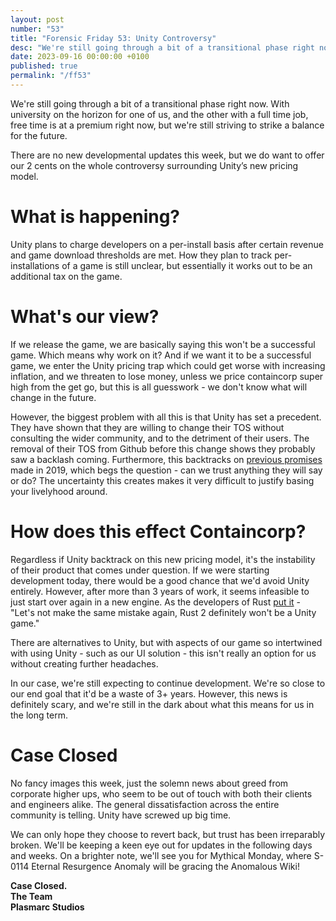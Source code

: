 ```yaml
---
layout: post
number: "53"
title: "Forensic Friday 53: Unity Controversy"
desc: "We're still going through a bit of a transitional phase right now. With university on the horizon for one of us, and the other with a full time job, free time is at a premium right now, but we're still striving to strike a balance for the future."
date: 2023-09-16 00:00:00 +0100
published: true 
permalink: "/ff53"
---
```


We're still going through a bit of a transitional phase right now. With university on the horizon for one of us, and the other with a full time job, free time is at a premium right now, but we're still striving to strike a balance for the future.

There are no new developmental updates this week, but we do want to offer our 2 cents on the whole controversy surrounding Unity’s new pricing model.

# What is happening?
Unity plans to charge developers on a per-install basis after certain revenue and game download thresholds are met. How they plan to track per-installations of a game is still unclear, but essentially it works out to be an additional tax on the game.

# What's our view?

If we release the game, we are basically saying this won't be a successful game. Which means why work on it? And if we want it to be a successful game, we enter the Unity pricing trap which could get worse with increasing inflation, and we threaten to lose money, unless we price containcorp super high from the get go, but this is all guesswork - we don't know what will change in the future. 

However, the biggest problem with all this is that Unity has set a precedent. They have shown that they are willing to change their TOS without consulting the wider community, and to the detriment of their users. The removal of their TOS from Github before this change shows they probably saw a backlash coming. Furthermore, this backtracks on [previous promises](https://blog.unity.com/community/updated-terms-of-service-and-commitment-to-being-an-open-platform) made in 2019, which begs the question - can we trust anything they will say or do? The uncertainty this creates makes it very difficult to justify basing your livelyhood around.

# How does this effect Containcorp?

Regardless if Unity backtrack on this new pricing model, it's the instability of their product that comes under question. If we were starting development today, there would be a good chance that we'd avoid Unity entirely. However, after more than 3 years of work, it seems infeasible to just start over again in a new engine. As the developers of Rust [put it](https://garry.net/posts/unity-can-get-fucked) - "Let's not make the same mistake again, Rust 2 definitely won't be a Unity game."

There are alternatives to Unity, but with aspects of our game so intertwined with using Unity - such as our UI solution - this isn't really an option for us without creating further headaches.

In our case, we're still expecting to continue development. We're so close to our end goal that it'd be a waste of 3+ years. However, this news is definitely scary, and we're still in the dark about what this means for us in the long term.

# Case Closed

No fancy images this week, just the solemn news about greed from corporate higher ups, who seem to be out of touch with both their clients and engineers alike. The general dissatisfaction across the entire community is telling. Unity have screwed up big time. 

We can only hope they choose to revert back, but trust has been irreparably broken. We'll be keeping a keen eye out for updates in the following days and weeks. On a brighter note, we'll see you for Mythical Monday, where S-0114 Eternal Resurgence Anomaly will be gracing the Anomalous Wiki!

**Case Closed.**\
**The Team**\
**Plasmarc Studios**